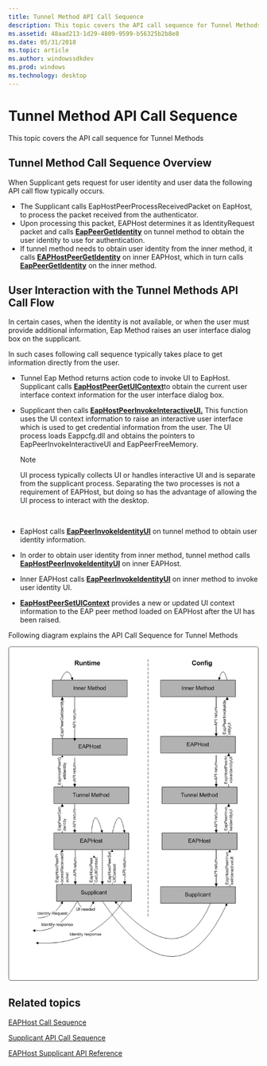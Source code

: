 ```yaml
---
title: Tunnel Method API Call Sequence
description: This topic covers the API call sequence for Tunnel Methods.
ms.assetid: 48aad213-1d29-4809-9599-b56325b2b8e8
ms.date: 05/31/2018
ms.topic: article
ms.author: windowssdkdev
ms.prod: windows
ms.technology: desktop
---
```


# Tunnel Method API Call Sequence

This topic covers the API call sequence for Tunnel Methods

## Tunnel Method Call Sequence Overview

When Supplicant gets request for user identity and user data the following API call flow typically occurs.

-   The Supplicant calls EapHostPeerProcessReceivedPacket on EapHost, to process the packet received from the authenticator.
-   Upon processing this packet, EAPHost determines it as IdentityRequest packet and calls [**EapPeerGetIdentity**](/windows/previous-versions/eapmethodpeerapis/nf-eapmethodpeerapis-eappeergetidentity?branch=master) on tunnel method to obtain the user identity to use for authentication.
-   If tunnel method needs to obtain user identity from the inner method, it calls [**EAPHostPeerGetIdentity**](/windows/previous-versions/eappapis/nf-eappapis-eaphostpeergetidentity?branch=master) on inner EAPHost, which in turn calls [**EapPeerGetIdentity**](/windows/previous-versions/eapmethodpeerapis/nf-eapmethodpeerapis-eappeergetidentity?branch=master) on the inner method.

## User Interaction with the Tunnel Methods API Call Flow

In certain cases, when the identity is not available, or when the user must provide additional information, Eap Method raises an user interface dialog box on the supplicant.

In such cases following call sequence typically takes place to get information directly from the user.

-   Tunnel Eap Method returns action code to invoke UI to EapHost. Supplicant calls [**EapHostPeerGetUIContext**](/windows/previous-versions/eappapis/nf-eappapis-eaphostpeergetuicontext?branch=master)to obtain the current user interface context information for the user interface dialog box.
-   Supplicant then calls [**EapHostPeerInvokeInteractiveUI.**](/windows/previous-versions/eaphostpeerconfigapis/nf-eaphostpeerconfigapis-eaphostpeerinvokeinteractiveui?branch=master) This function uses the UI context information to raise an interactive user interface which is used to get credential information from the user. The UI process loads Eappcfg.dll and obtains the pointers to EapPeerInvokeInteractiveUI and EapPeerFreeMemory.
    > [!Note]  
    > UI process typically collects UI or handles interactive UI and is separate from the supplicant process. Separating the two processes is not a requirement of EAPHost, but doing so has the advantage of allowing the UI process to interact with the desktop.

     

-   EapHost calls [**EapPeerInvokeIdentityUI**](/windows/previous-versions/eapmethodpeerapis/nf-eapmethodpeerapis-eappeerinvokeidentityui?branch=master) on tunnel method to obtain user identity information.
-   In order to obtain user identity from inner method, tunnel method calls [**EapHostPeerInvokeIdentityUI**](/windows/previous-versions/eaphostpeerconfigapis/nf-eaphostpeerconfigapis-eaphostpeerinvokeidentityui?branch=master) on inner EAPHost.
-   Inner EAPHost calls [**EapPeerInvokeIdentityUI**](/windows/previous-versions/eapmethodpeerapis/nf-eapmethodpeerapis-eappeerinvokeidentityui?branch=master) on inner method to invoke user identity UI.
-   [**EapHostPeerSetUIContext**](/windows/previous-versions/eappapis/nf-eappapis-eaphostpeersetuicontext?branch=master) provides a new or updated UI context information to the EAP peer method loaded on EAPHost after the UI has been raised.

Following diagram explains the API Call Sequence for Tunnel Methods

![tunnel methods api call sequence](images/tunnel-identity-processing-new.png)

## Related topics

<dl> <dt>

[EAPHost Call Sequence](about-eaphost-call-sequences.md)
</dt> <dt>

[Supplicant API Call Sequence](supplicant-api-call-sequence.md)
</dt> <dt>

[EAPHost Supplicant API Reference](eap-host-supplicant-api-reference.md)
</dt> </dl>

 

 




